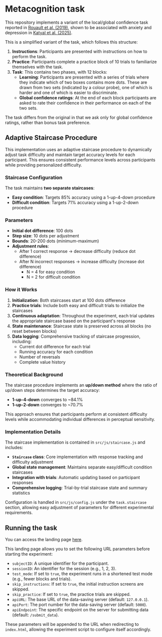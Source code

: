 # Metacognition task

This repository implements a variant of the local/global confidence task reported in [Rouault et al. (2019)](https://www.nature.com/articles/s41467-019-09075-3), shown to be associated with anxiety and depression in [Katyal et al. (2025)](https://www.nature.com/articles/s41467-025-57040-0).

This is a simplified variant of the task, which follows this structure:

1. **Instructions**: Participants are presented with instructions on how to perform the task.
2. **Practice**: Participants complete a practice block of 10 trials to familiarize themselves with the task.
3. **Task**: This contains two phases, with 12 blocks:
   - **Learning**: Participants are presented with a series of trials where they indicate which of two boxes contains more dots. These are drawn from two sets (indicated by a colour probe), one of which is harder and one of which is easier to discriminate.
   - **Global confidence ratings**: At the end of each block participants are asked to rate their confidence in their performance on each of the two sets.

The task differs from the original in that we ask only for global confidence ratings, rather than bonus task preference. 

## Adaptive Staircase Procedure

This implementation uses an adaptive staircase procedure to dynamically adjust task difficulty and maintain target accuracy levels for each participant. This ensures consistent performance levels across participants while providing personalized difficulty.

### Staircase Configuration

The task maintains **two separate staircases**:

- **Easy condition**: Targets 85% accuracy using a 1-up-4-down procedure
- **Difficult condition**: Targets 71% accuracy using a 1-up-2-down procedure

### Parameters

- **Initial dot difference**: 100 dots
- **Step size**: 10 dots per adjustment
- **Bounds**: 20-200 dots (minimum-maximum)
- **Adjustment rules**:
  - After 1 correct response → decrease difficulty (reduce dot difference)
  - After N incorrect responses → increase difficulty (increase dot difference)
    - N = 4 for easy condition
    - N = 2 for difficult condition

### How it Works

1. **Initialization**: Both staircases start at 100 dots difference
2. **Practice trials**: Include both easy and difficult trials to initialize the staircases
3. **Continuous adaptation**: Throughout the experiment, each trial updates the appropriate staircase based on the participant's response
4. **State maintenance**: Staircase state is preserved across all blocks (no reset between blocks)
5. **Data logging**: Comprehensive tracking of staircase progression, including:
   - Current dot difference for each trial
   - Running accuracy for each condition
   - Number of reversals
   - Complete value history

### Theoretical Background

The staircase procedure implements an **up/down method** where the ratio of up/down steps determines the target accuracy:

- **1-up-4-down** converges to ~84.1%
- **1-up-2-down** converges to ~70.7%

This approach ensures that participants perform at consistent difficulty levels while accommodating individual differences in perceptual sensitivity.

### Implementation Details

The staircase implementation is contained in `src/js/staircase.js` and includes:

- **`Staircase` class**: Core implementation with response tracking and difficulty adjustment
- **Global state management**: Maintains separate easy/difficult condition staircases
- **Integration with trials**: Automatic updating based on participant responses
- **Comprehensive logging**: Trial-by-trial staircase state and summary statistics

Configuration is handled in `src/js/config.js` under the `task.staircase` section, allowing easy adjustment of parameters for different experimental requirements.

## Running the task

You can access the landing page [here](https://the-wise-lab.github.io/metacognition-task-SODA/landing.html).

This landing page allows you to set the following URL parameters before starting the experiment:

- `subjectID`: A unique identifier for the participant.
- `sessionID`: An identifier for the session (e.g., 1, 2, 3).
- `test_mode`: If set to `true`, the experiment runs in a shortened test mode (e.g., fewer blocks and trials).
- `skip_instructions`: If set to `true`, the initial instruction screens are skipped.
- `skip_practice`: If set to `true`, the practice trials are skipped.
- `apiURL`: The base URL of the data-saving server (default: `127.0.0.1`).
- `apiPort`: The port number for the data-saving server (default: `5000`).
- `apiEndpoint`: The specific endpoint on the server for submitting data (default: `/submit_data`).

These parameters will be appended to the URL when redirecting to `index.html`, allowing the experiment script to configure itself accordingly.
